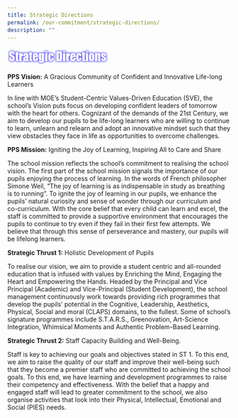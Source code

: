 ```yaml
---
title: Strategic Directions
permalink: /our-commitment/strategic-directions/
description: ""
---
```

<img src="/images/strategic%20directns.png" 
     style="width:45%">


**PPS Vision:** A Gracious Community of Confident and Innovative Life-long Learners

  

In line with MOE’s Student-Centric Values-Driven Education (SVE), the school’s Vision puts focus on developing confident leaders of tomorrow with the heart for others. Cognizant of the demands of the 21st Century, we aim to develop our pupils to be life-long learners who are willing to continue to learn, unlearn and relearn and adopt an innovative mindset such that they view obstacles they face in life as opportunities to overcome challenges.

**PPS Mission:** Igniting the Joy of Learning, Inspiring All to Care and Share

  

The school mission reflects the school’s commitment to realising the school vision. The first part of the school mission signals the importance of our pupils enjoying the process of learning. In the words of French philosopher Simone Weil, “The joy of learning is as indispensable in study as breathing is to running”. To ignite the joy of learning in our pupils, we enhance the pupils’ natural curiosity and sense of wonder through our curriculum and co-curriculum. With the core belief that every child can learn and excel, the staff is committed to provide a supportive environment that encourages the pupils to continue to try even if they fail in their first few attempts. We believe that through this sense of perseverance and mastery, our pupils will be lifelong learners.

**Strategic Thrust 1:** Holistic Development of Pupils

  

To realise our vision, we aim to provide a student centric and all-rounded education that is infused with values by Enriching the Mind, Engaging the Heart and Empowering the Hands. Headed by the Principal and Vice Principal (Academic) and Vice-Principal (Student Development), the school management continuously work towards providing rich programmes that develop the pupils’ potential in the Cognitive, Leadership, Aesthetics, Physical, Social and moral (CLAPS) domains, to the fullest. Some of school’s signature programmes include S.T.A.R.S., Greenovation, Art-Science Integration, Whimsical Moments and Authentic Problem-Based Learning.

**Strategic Thrust 2:** Staff Capacity Building and Well-Being.

  

Staff is key to achieving our goals and objectives stated in ST 1. To this end, we aim to raise the quality of our staff and improve their well-being such that they become a premier staff who are committed to achieving the school goals. To this end, we have learning and development programmes to raise their competency and effectiveness. With the belief that a happy and engaged staff will lead to greater commitment to the school, we also organise activities that look into their Physical, Intellectual, Emotional and Social (PIES) needs.